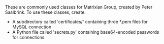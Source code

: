 These are commonly used classes for Matrixian Group, created by Peter Saalbrink.
To use these classes, create:
* A subdirectory called 'certificates/' containing three *.pem files for MySQL connection
* A Python file called 'secrets.py' containing base64-encoded passwords for connections

